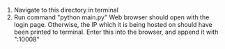 1. Navigate to this directory in terminal 
2. Run command "python main.py"
	Web browser should open with the login page.
	Otherwise, the IP which it is being hosted on should have been printed to terminal.  Enter this into the browser, and append it with ":10008"
